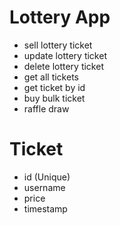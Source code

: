 # Lottery App
- sell lottery ticket
- update lottery ticket
- delete lottery ticket
- get all tickets
- get ticket by id
- buy bulk ticket
- raffle draw

# Ticket
- id (Unique)
- username
- price
- timestamp